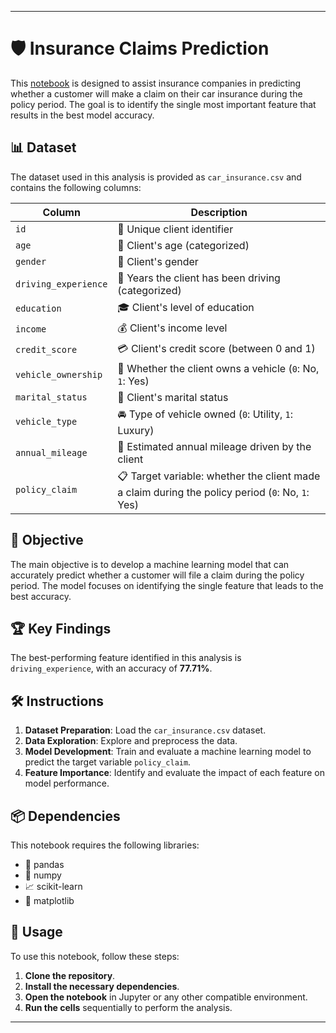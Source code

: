 
---

# 🛡️ Insurance Claims Prediction

This [notebook](https://github.com/victorlcastro-dsa/PBL_DataCamp/blob/3088ae3e5a1d3a68a0d82164620f72b47275f235/workspaces/modeling_car_insurance_claim_outcomes/workspace/notebook.ipynb) is designed to assist insurance companies in predicting whether a customer will make a claim on their car insurance during the policy period. The goal is to identify the single most important feature that results in the best model accuracy.

## 📊 Dataset

The dataset used in this analysis is provided as `car_insurance.csv` and contains the following columns:

| Column             | Description                                                                                            |
|--------------------|--------------------------------------------------------------------------------------------------------|
| `id`               | 🔢 Unique client identifier                                                                            |
| `age`              | 🎂 Client's age (categorized)                                                                          |
| `gender`           | 🚻 Client's gender                                                                                     |
| `driving_experience` | 🚗 Years the client has been driving (categorized)                                                   |
| `education`        | 🎓 Client's level of education                                                                         |
| `income`           | 💰 Client's income level                                                                               |
| `credit_score`     | 💳 Client's credit score (between 0 and 1)                                                             |
| `vehicle_ownership` | 🚙 Whether the client owns a vehicle (`0`: No, `1`: Yes)                                              |
| `marital_status`   | 💍 Client's marital status                                                                             |
| `vehicle_type`     | 🚘 Type of vehicle owned (`0`: Utility, `1`: Luxury)                                                   |
| `annual_mileage`   | 📏 Estimated annual mileage driven by the client                                                       |
| `policy_claim`     | 📋 Target variable: whether the client made a claim during the policy period (`0`: No, `1`: Yes)       |

## 🎯 Objective

The main objective is to develop a machine learning model that can accurately predict whether a customer will file a claim during the policy period. The model focuses on identifying the single feature that leads to the best accuracy.

## 🏆 Key Findings

The best-performing feature identified in this analysis is `driving_experience`, with an accuracy of **77.71%**.

## 🛠️ Instructions

1. **Dataset Preparation**: Load the `car_insurance.csv` dataset.
2. **Data Exploration**: Explore and preprocess the data.
3. **Model Development**: Train and evaluate a machine learning model to predict the target variable `policy_claim`.
4. **Feature Importance**: Identify and evaluate the impact of each feature on model performance.

## 📦 Dependencies

This notebook requires the following libraries:

- 🐼 pandas
- 🧮 numpy
- 📈 scikit-learn
- 🎨 matplotlib

## 🚀 Usage

To use this notebook, follow these steps:

1. **Clone the repository**.
2. **Install the necessary dependencies**.
3. **Open the notebook** in Jupyter or any other compatible environment.
4. **Run the cells** sequentially to perform the analysis.

---